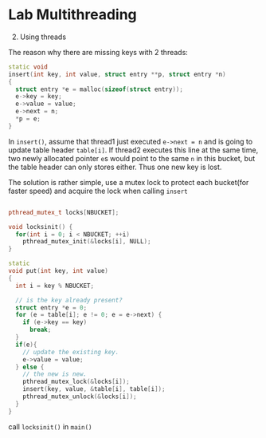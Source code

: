 # Lab Multithreading

2. Using threads

The reason why there are missing keys with 2 threads:
```cpp
static void 
insert(int key, int value, struct entry **p, struct entry *n)
{
  struct entry *e = malloc(sizeof(struct entry));
  e->key = key;
  e->value = value;
  e->next = n;
  *p = e;
}
```
In `insert()`, assume that thread1 just executed `e->next = n` and is going to update table header `table[i]`.
If thread2 executes this line at the same time, two newly allocated pointer `e`s would point to the same `n`
in this bucket, but the table header can only stores either. Thus one new key is lost. 

The solution is rather simple, use a mutex lock to protect each bucket(for faster speed) and acquire the lock 
when calling `insert`

```cpp

pthread_mutex_t locks[NBUCKET];

void locksinit() {
  for(int i = 0; i < NBUCKET; ++i) 
    pthread_mutex_init(&locks[i], NULL);
}

static 
void put(int key, int value)
{
  int i = key % NBUCKET;

  // is the key already present?
  struct entry *e = 0;
  for (e = table[i]; e != 0; e = e->next) {
    if (e->key == key)
      break;
  }
  if(e){
    // update the existing key.
    e->value = value;
  } else {
    // the new is new.
    pthread_mutex_lock(&locks[i]);
    insert(key, value, &table[i], table[i]);
    pthread_mutex_unlock(&locks[i]);
  }
}
```

call `locksinit()` in `main()`
